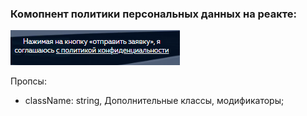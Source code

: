 ### Комопнент политики персональных данных на реакте:
![ComponentScreenshot](./react-politics-example.png?raw=true "Скриншот политики персональных данных на реакте")

Пропсы:
- className: string, Дополнительные классы, модификаторы;
